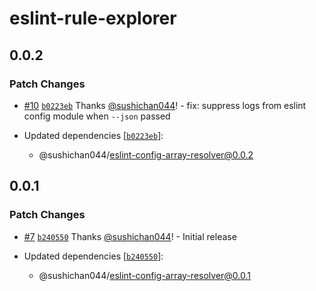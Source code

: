 # eslint-rule-explorer

## 0.0.2
### Patch Changes



- [#10](https://github.com/sushichan044/eslint-toolbox/pull/10) [`b0223eb`](https://github.com/sushichan044/eslint-toolbox/commit/b0223eba293005fa551afe6ee87883244f6f3622) Thanks [@sushichan044](https://github.com/sushichan044)! - fix: suppress logs from eslint config module when `--json` passed

- Updated dependencies [[`b0223eb`](https://github.com/sushichan044/eslint-toolbox/commit/b0223eba293005fa551afe6ee87883244f6f3622)]:
  - @sushichan044/eslint-config-array-resolver@0.0.2

## 0.0.1
### Patch Changes



- [#7](https://github.com/sushichan044/eslint-toolbox/pull/7) [`b240550`](https://github.com/sushichan044/eslint-toolbox/commit/b2405501f39ab31ab94866e8150161376f43a5ee) Thanks [@sushichan044](https://github.com/sushichan044)! - Initial release

- Updated dependencies [[`b240550`](https://github.com/sushichan044/eslint-toolbox/commit/b2405501f39ab31ab94866e8150161376f43a5ee)]:
  - @sushichan044/eslint-config-array-resolver@0.0.1

